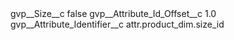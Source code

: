 <?xml version="1.0" encoding="UTF-8"?>
<CustomMetadata xmlns="http://soap.sforce.com/2006/04/metadata" xmlns:xsi="http://www.w3.org/2001/XMLSchema-instance" xmlns:xsd="http://www.w3.org/2001/XMLSchema">
    <label>gvp__Size__c</label>
    <protected>false</protected>
    <values>
        <field>gvp__Attribute_Id_Offset__c</field>
        <value xsi:type="xsd:double">1.0</value>
    </values>
    <values>
        <field>gvp__Attribute_Identifier__c</field>
        <value xsi:type="xsd:string">attr.product_dim.size_id</value>
    </values>
</CustomMetadata>
